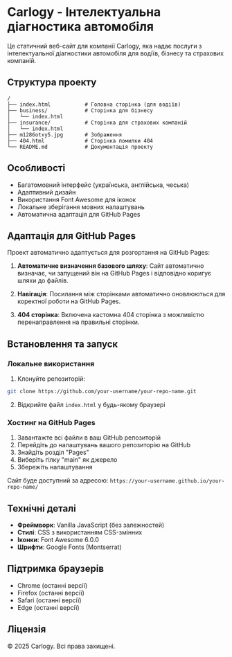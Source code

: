 # Carlogy - Інтелектуальна діагностика автомобіля

Це статичний веб-сайт для компанії Carlogy, яка надає послуги з інтелектуальної діагностики автомобіля для водіїв, бізнесу та страхових компаній.

## Структура проекту

```
/
├── index.html           # Головна сторінка (для водіїв)
├── business/            # Сторінка для бізнесу
│   └── index.html
├── insurance/           # Сторінка для страхових компаній
│   └── index.html
├── m1286otxy5.jpg       # Зображення
├── 404.html             # Сторінка помилки 404
└── README.md            # Документація проекту
```

## Особливості

- Багатомовний інтерфейс (українська, англійська, чеська)
- Адаптивний дизайн
- Використання Font Awesome для іконок
- Локальне зберігання мовних налаштувань
- Автоматична адаптація для GitHub Pages

## Адаптація для GitHub Pages

Проект автоматично адаптується для розгортання на GitHub Pages:

1. **Автоматичне визначення базового шляху**: Сайт автоматично визначає, чи запущений він на GitHub Pages і відповідно коригує шляхи до файлів.

2. **Навігація**: Посилання між сторінками автоматично оновлюються для коректної роботи на GitHub Pages.

3. **404 сторінка**: Включена кастомна 404 сторінка з можливістю перенаправлення на правильні сторінки.

## Встановлення та запуск

### Локальне використання

1. Клонуйте репозиторій:
```bash
git clone https://github.com/your-username/your-repo-name.git
```

2. Відкрийте файл `index.html` у будь-якому браузері

### Хостинг на GitHub Pages

1. Завантажте всі файли в ваш GitHub репозиторій
2. Перейдіть до налаштувань вашого репозиторію на GitHub
3. Знайдіть розділ "Pages"
4. Виберіть гілку "main" як джерело
5. Збережіть налаштування

Сайт буде доступний за адресою: `https://your-username.github.io/your-repo-name/`

## Технічні деталі

- **Фреймворк**: Vanilla JavaScript (без залежностей)
- **Стилі**: CSS з використанням CSS-змінних
- **Іконки**: Font Awesome 6.0.0
- **Шрифти**: Google Fonts (Montserrat)

## Підтримка браузерів

- Chrome (останні версії)
- Firefox (останні версії)  
- Safari (останні версії)
- Edge (останні версії)

## Ліцензія

© 2025 Carlogy. Всі права захищені.
